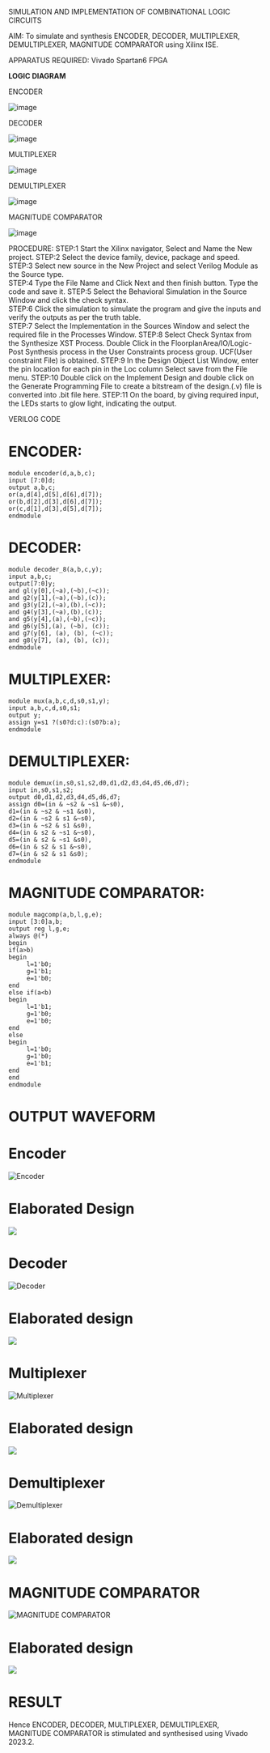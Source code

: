 SIMULATION AND IMPLEMENTATION OF  COMBINATIONAL LOGIC CIRCUITS

AIM: 
 To simulate and synthesis ENCODER, DECODER, MULTIPLEXER, DEMULTIPLEXER, MAGNITUDE COMPARATOR using Xilinx ISE.

APPARATUS REQUIRED:
Vivado
Spartan6 FPGA

**LOGIC DIAGRAM**

ENCODER

![image](https://github.com/navaneethans/VLSI-LAB-EXP-2/assets/6987778/3cd1f95e-7531-4cad-9154-fdd397ac439e)


DECODER

![image](https://github.com/navaneethans/VLSI-LAB-EXP-2/assets/6987778/45a5e6cf-bbe0-4fd5-ac84-e5ad4477483b)


MULTIPLEXER

![image](https://github.com/navaneethans/VLSI-LAB-EXP-2/assets/6987778/427f75b2-8e67-44b9-ac45-a66651787436)


DEMULTIPLEXER

![image](https://github.com/navaneethans/VLSI-LAB-EXP-2/assets/6987778/1c45a7fc-08ac-4f76-87f2-c084e7150557)


MAGNITUDE COMPARATOR

![image](https://github.com/navaneethans/VLSI-LAB-EXP-2/assets/6987778/b2fe7a05-6bf7-4dcb-8f5d-28abbf7ea8c2)


  
PROCEDURE:
STEP:1  Start  the Xilinx navigator, Select and Name the New project.
STEP:2  Select the device family, device, package and speed.       
STEP:3  Select new source in the New Project and select Verilog Module as the Source type.                       
STEP:4  Type the File Name and Click Next and then finish button. Type the code and save it.
STEP:5  Select the Behavioral Simulation in the Source Window and click the check syntax.                       
STEP:6  Click the simulation to simulate the program and  give the inputs and verify the outputs as per the truth table.               
STEP:7  Select the Implementation in the Sources Window and select the required file in the Processes Window.
STEP:8  Select Check Syntax from the Synthesize  XST Process. Double Click in the  FloorplanArea/IO/Logic-Post Synthesis process in the User Constraints process group. UCF(User constraint File) is obtained. 
STEP:9  In the Design Object List Window, enter the pin location for each pin in the Loc column Select save from the File menu.
STEP:10 Double click on the Implement Design and double click on the Generate Programming File to create a bitstream of the design.(.v) file is converted into .bit file here.
STEP:11  On the board, by giving required input, the LEDs starts to glow light, indicating the output.

VERILOG CODE

# ENCODER:
```
module encoder(d,a,b,c);
input [7:0]d;
output a,b,c;
or(a,d[4],d[5],d[6],d[7]);
or(b,d[2],d[3],d[6],d[7]);
or(c,d[1],d[3],d[5],d[7]);
endmodule
```
# DECODER:
```
module decoder_8(a,b,c,y);
input a,b,c; 
output[7:0]y; 
and gl(y[0],(~a),(~b),(~c)); 
and g2(y[1],(~a),(~b),(c)); 
and g3(y[2],(~a),(b),(~c));
and g4(y[3],(~a),(b),(c));
and g5(y[4],(a),(~b),(~c));
and g6(y[5],(a), (~b), (c));
and g7(y[6], (a), (b), (~c)); 
and g8(y[7], (a), (b), (c));
endmodule
```
# MULTIPLEXER:
```
module mux(a,b,c,d,s0,s1,y);
input a,b,c,d,s0,s1;
output y;
assign y=s1 ?(s0?d:c):(s0?b:a);
endmodule
```
# DEMULTIPLEXER:
```
module demux(in,s0,s1,s2,d0,d1,d2,d3,d4,d5,d6,d7);
input in,s0,s1,s2;
output d0,d1,d2,d3,d4,d5,d6,d7;
assign d0=(in & ~s2 & ~s1 &~s0),
d1=(in & ~s2 & ~s1 &s0),
d2=(in & ~s2 & s1 &~s0),
d3=(in & ~s2 & s1 &s0),
d4=(in & s2 & ~s1 &~s0),
d5=(in & s2 & ~s1 &s0),
d6=(in & s2 & s1 &~s0),
d7=(in & s2 & s1 &s0);
endmodule
```
# MAGNITUDE COMPARATOR:
```
module magcomp(a,b,l,g,e);
input [3:0]a,b;
output reg l,g,e;
always @(*)
begin
if(a>b)
begin
     l=1'b0;
     g=1'b1;
     e=1'b0;
end
else if(a<b)
begin
     l=1'b1;
     g=1'b0;
     e=1'b0;
end
else
begin
     l=1'b0;
     g=1'b0;
     e=1'b1;
end
end
endmodule
```
# OUTPUT WAVEFORM
# Encoder
![Encoder](https://github.com/Prathosh7/VLSI-LAB-EXP-2/assets/168956572/77f8e9f2-32f3-4f9b-ba74-1c9196739379)
# Elaborated Design
![ ](https://github.com/Prathosh7/VLSI-LAB-EXP-2/assets/168956572/3586d4f8-bc50-4926-af8d-cd737840df4a)
# Decoder
![Decoder](https://github.com/Prathosh7/VLSI-LAB-EXP-2/assets/168956572/17c0edc4-f7cc-4118-a6dc-1fe5aa06f30c)
# Elaborated design
![ ](https://github.com/Prathosh7/VLSI-LAB-EXP-2/assets/168956572/2bdcc3b8-4632-41b7-8f19-da04abb78dea)
# Multiplexer
![Multiplexer ](https://github.com/Prathosh7/VLSI-LAB-EXP-2/assets/168956572/2d0793b5-7308-4030-b28a-7996aef35bb7)
# Elaborated design
![ ](https://github.com/Prathosh7/VLSI-LAB-EXP-2/assets/168956572/24e2c35e-c9ac-48da-836f-e5b56f379f0e)
# Demultiplexer
![Demultiplexer ](https://github.com/Prathosh7/VLSI-LAB-EXP-2/assets/168956572/4f5c1c36-d62c-4faf-95eb-4ba318de799d)
# Elaborated design
![ ](https://github.com/Prathosh7/VLSI-LAB-EXP-2/assets/168956572/fc9133dc-bf07-4d5f-9b17-9b0c255193d3)
# MAGNITUDE COMPARATOR
![ MAGNITUDE COMPARATOR ](https://github.com/Prathosh7/VLSI-LAB-EXP-2/assets/168956572/9676197e-d8fb-411e-838d-efe52e837270)
# Elaborated design
![ ](https://github.com/Prathosh7/VLSI-LAB-EXP-2/assets/168956572/d8a5faff-687d-403e-9bd4-2a9ed21309d6)

# RESULT
Hence ENCODER, DECODER, MULTIPLEXER, DEMULTIPLEXER, MAGNITUDE COMPARATOR is stimulated and synthesised using Vivado 2023.2.


